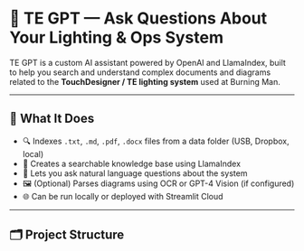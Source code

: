 # 🤖 TE GPT — Ask Questions About Your Lighting & Ops System

TE GPT is a custom AI assistant powered by OpenAI and LlamaIndex, built to help you search and understand complex documents and diagrams related to the **TouchDesigner / TE lighting system** used at Burning Man.

---

## 🚀 What It Does

- 🔍 Indexes `.txt`, `.md`, `.pdf`, `.docx` files from a data folder (USB, Dropbox, local)
- 🧠 Creates a searchable knowledge base using LlamaIndex
- 💬 Lets you ask natural language questions about the system
- 🖼️ (Optional) Parses diagrams using OCR or GPT-4 Vision (if configured)
- 🌐 Can be run locally or deployed with Streamlit Cloud

---

## 🗂️ Project Structure

